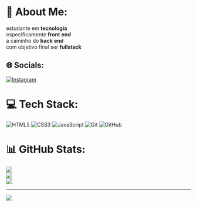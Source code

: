 # 💫 About Me:
estudante em **tecnologia**<br>especificamente **front** **end** <br>a caminho do **back** **end**<br>com objetivo final ser **fullstack**


## 🌐 Socials:
[![Instagram](https://img.shields.io/badge/Instagram-%23E4405F.svg?logo=Instagram&logoColor=white)](https://instagram.com/eo_tanz1n) 

# 💻 Tech Stack:
![HTML5](https://img.shields.io/badge/html5-%23E34F26.svg?style=for-the-badge&logo=html5&logoColor=white) ![CSS3](https://img.shields.io/badge/css3-%231572B6.svg?style=for-the-badge&logo=css3&logoColor=white) ![JavaScript](https://img.shields.io/badge/javascript-%23323330.svg?style=for-the-badge&logo=javascript&logoColor=%23F7DF1E) ![Git](https://img.shields.io/badge/git-%23F05033.svg?style=for-the-badge&logo=git&logoColor=white) ![GitHub](https://img.shields.io/badge/github-%23121011.svg?style=for-the-badge&logo=github&logoColor=white)
# 📊 GitHub Stats:
![](https://github-readme-stats.vercel.app/api?username=DevTanzin&theme=radical&hide_border=false&include_all_commits=false&count_private=false)<br/>
![](https://github-readme-streak-stats.herokuapp.com/?user=DevTanzin&theme=radical&hide_border=false)<br/>
![](https://github-readme-stats.vercel.app/api/top-langs/?username=DevTanzin&theme=radical&hide_border=false&include_all_commits=false&count_private=false&layout=compact)

---
[![](https://visitcount.itsvg.in/api?id=DevTanzin&icon=0&color=0)](https://visitcount.itsvg.in)

<!-- Proudly created with GPRM ( https://gprm.itsvg.in ) -->
